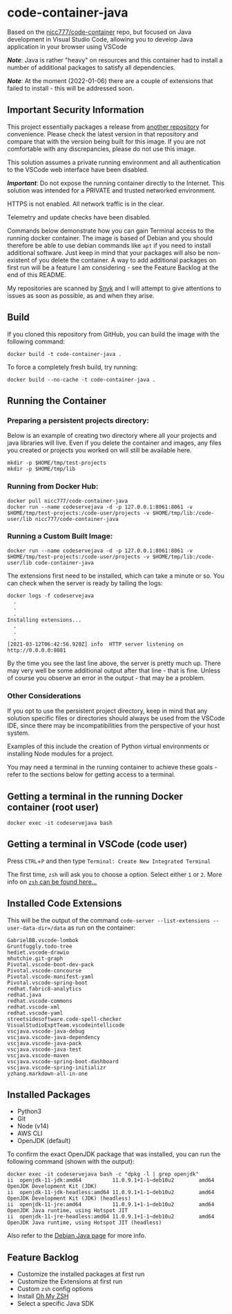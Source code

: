 # code-container-java

Based on the [nicc777/code-container](https://github.com/nicc777/code-container) repo, but focused on Java development in Visual Studio Code, allowing you to develop Java application in your browser using VSCode

**_Note_**: Java is rather "heavy" on resources and this container had to install a number of additional packages to satisfy all dependencies.

**_Note_**: At the moment (2022-01-06) there are a couple of extensions that failed to install - this will be addressed soon.

## Important Security Information

This project essentially packages a release from [another repository](https://github.com/cdr/code-server) for convenience. Please check the latest version in that repository and compare that with the version being built for this image. If you are not comfortable with any discrepancies, please do not use this image.

This solution assumes a private running environment and all authentication to the VSCode web interface have been disabled.

**_Important_**: Do not expose the running container directly to the Internet. This solution was intended for a PRIVATE and trusted networked environment.

HTTPS is not enabled. All network traffic is in the clear.

Telemetry and update checks have been disabled.

Commands below demonstrate how you can gain Terminal access to the running docker container. The image is based of Debian and you should therefore be able to use debian commands like `apt` if you need to install additional software. Just keep in mind that your packages will also be non-existent of you delete the container. A way to add additional packages on first run will be a feature I am considering - see the Feature Backlog at the end of this README.

My repositories are scanned by [Snyk](https://snyk.io/) and I will attempt to give attentions to issues as soon as possible, as and when they arise.

## Build

If you cloned this repository from GitHub, you can build the image with the following command:

```shell
docker build -t code-container-java .
```

To force a completely fresh build, try running:

```shell
docker build --no-cache -t code-container-java .
```

## Running the Container

### Preparing a persistent projects directory:

Below is an example of creating two directory where all your projects and java libraries will live. Even if you delete the container and images, any files you created or projects you worked on will still be available here.

```shell
mkdir -p $HOME/tmp/test-projects
mkdir -p $HOME/tmp/lib
```

### Running from Docker Hub:

```shell
docker pull nicc777/code-container-java
docker run --name codeservejava -d -p 127.0.0.1:8061:8061 -v $HOME/tmp/test-projects:/code-user/projects -v $HOME/tmp/lib:/code-user/lib nicc777/code-container-java
```

### Running a Custom Built Image:

```shell
docker run --name codeservejava -d -p 127.0.0.1:8061:8061 -v $HOME/tmp/test-projects:/code-user/projects -v $HOME/tmp/lib:/code-user/lib code-container-java
```

The extensions first need to be installed, which can take a minute or so. You can check when the server is ready by tailing the logs:

```shell
docker logs -f codeservejava
  .
  .
  .
Installing extensions...
  .
  .
  .
[2021-03-12T06:42:56.920Z] info  HTTP server listening on http://0.0.0.0:8081
```

By the time you see the last line above, the server is pretty much up. There may very well be some additional output after that line - that is fine. Unless of course you observe an error in the output - that may be a problem.

### Other Considerations 

If you opt to use the persistent project directory, keep in mind that any solution specific files or directories should always be used from the VSCode IDE, since there may be incompatibilities from the perspective of your host system.

Examples of this include the creation of Python virtual environments or installing Node modules for a project. 

You may need a terminal in the running container to achieve these goals - refer to the sections below for getting access to a terminal.

## Getting a terminal in the running Docker container (root user)

```shell
docker exec -it codeservejava bash
```

## Getting a terminal in VSCode (code user)

Press `CTRL`+`P` and then type `Terminal: Create New Integrated Terminal`

The first time, `zsh` will ask you to choose a option. Select either `1` or `2`. More info on [`zsh` can be found here...](https://www.zsh.org/)

## Installed Code Extensions

This will be the output of the command `code-server --list-extensions --user-data-dir=/data` as run on the container:

```text
GabrielBB.vscode-lombok
Gruntfuggly.todo-tree
hediet.vscode-drawio
mhutchie.git-graph
Pivotal.vscode-boot-dev-pack
Pivotal.vscode-concourse
Pivotal.vscode-manifest-yaml
Pivotal.vscode-spring-boot
redhat.fabric8-analytics
redhat.java
redhat.vscode-commons
redhat.vscode-xml
redhat.vscode-yaml
streetsidesoftware.code-spell-checker
VisualStudioExptTeam.vscodeintellicode
vscjava.vscode-java-debug
vscjava.vscode-java-dependency
vscjava.vscode-java-pack
vscjava.vscode-java-test
vscjava.vscode-maven
vscjava.vscode-spring-boot-dashboard
vscjava.vscode-spring-initializr
yzhang.markdown-all-in-one
```

## Installed Packages

* Python3
* Git
* Node (v14)
* AWS CLI
* OpenJDK (default)

To confirm the exact OpenJDK package that was installed, you can run the following command (shown with the output):

```shell
docker exec -it codeservejava bash -c "dpkg -l | grep openjdk"
ii  openjdk-11-jdk:amd64          11.0.9.1+1-1~deb10u2        amd64        OpenJDK Development Kit (JDK)
ii  openjdk-11-jdk-headless:amd64 11.0.9.1+1-1~deb10u2        amd64        OpenJDK Development Kit (JDK) (headless)
ii  openjdk-11-jre:amd64          11.0.9.1+1-1~deb10u2        amd64        OpenJDK Java runtime, using Hotspot JIT
ii  openjdk-11-jre-headless:amd64 11.0.9.1+1-1~deb10u2        amd64        OpenJDK Java runtime, using Hotspot JIT (headless)
```

Also refer to the [Debian Java page](https://wiki.debian.org/Java) for more info.

## Feature Backlog

* Customize the installed packages at first run
* Customize the Extensions at first run
* Custom `zsh` config options
* Install [Oh My ZSH](https://ohmyz.sh/)
* Select a specific Java SDK
